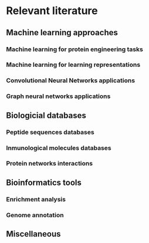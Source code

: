 # Relevant literature 

## Machine learning approaches

### Machine learning for protein engineering tasks

### Machine learning for learning representations

### Convolutional Neural Networks applications

### Graph neural networks applications

## Biologicial databases

### Peptide sequences databases

### Inmunological molecules databases

### Protein networks interactions

## Bioinformatics tools

### Enrichment analysis

### Genome annotation

## Miscellaneous
